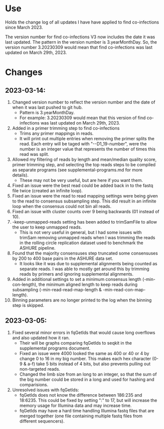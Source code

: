 # Use

Holds the change log of all updates I have have applied to find
  co-infections since March 2023.

The version number for find co-infections V3 now includes the date it
  was last updated. The pattern in the version number is 3.yearMonthDay.
  So, the version number 3.20230309 would mean that find co-infections
  was last updated on March 29th, 2023.

# Changes

## 2023-03-14:

1. Changed version number to reflect the version number and the date
   of when it was last pushed to git hub.
   - Pattern is 3.yearMonthDay.
   - For example: 3.20230309 would mean that this version of find
     co-infections was last updated on March 29th, 2023.
2. Added in a primer trimming step to find co-infections
   - Trims any primer mappings in reads.
   - It will print out multiple entries when removing the primer splits
     the read. Each entry will be taged with "--D1_19-number", were
     the number is an integer value that represents the number of times
     this read was split.
3. Allowed my filtering of reads by length and mean/median quality
   score, primer trimming step, and selecting the top reads steps to 
   be compiled as separate programs (see supplemental-programs.md for
   more details).
   - These may not be very useful, but are here if you want them.
4. Fixed an issue were the best read could be added back in to the 
   fastq file twice (created an infinite loop).
5. Fixed an issue were the read to read mapping settings were being
   given to the read to consensus subsampling step. This did result in
   an infinite loop when the consensus could not bin all reads.
6. Fixed an issue with cluster counts over 9 being backwards (01 instead
   of 10).
7. -keep-unmapped-reads setting has been added to trimSamFile to allow
   the user to keep unmapped reads.
   - This is not very useful in general, but I had some issues with
     trimSam removing unmapped reads when I was trimming the reads in 
     the rolling circle replication dataset used to benchmark the
     ASHURE pipeline.
9. Found that the majority consensuses step truncated some consensuses
   by 200 to 400 base pairs in the ASHURE data set.
   - It looks like it was due to supplemental alignments being counted
     as separate reads. I was able to mostly get around this by trimming
     reads by primers and ignoring supplemental alignments.
10. Added in additional settings to set a minimum consensus length
   (-min-con-length), the minimum aligned length to keep reads during
   subsampling (-min-read-read-map-length & -min-read-con-map-length).
11. Binning parameters are no longer printed to the log when the binning
    step is skipped.

## 2023-03-05:

1. Fixed several minor errors in fqGetIds that would cause long
   overflows and also updated how it ran.
   - Their will be graphs comparing fqGetIds to seqkit in the
     supplemental programs document.
   - Fixed an issue were 4000 looked the same as 400 or 40 or 4 by
     change 0 to 16 in my big number. This makes each hex character
     (0-9 & a-f) take 5 bits instead of 4 bits, but also prevents
     pulling out non-targeted reads.
   - Changed the limb size from an long to an integer, so that the 
     sum of the big number could be stored in a long and used for
     hashing and comparisions.
2. Unresolved issues with fqGetIds:
   - fqGetIds does not know the difference between 186:235 and 18:6235.
     This could be fixed by setting ":" to 17, but will increase the 
     memory usage for Illumina data and may increase time.
   - fqGetIds may have a hard time handling Illumina fastq files that
     are merged together (one file containing multiple fastq files from
     different sequencers).

